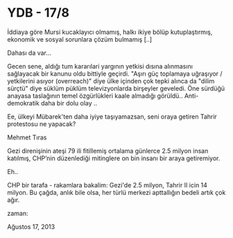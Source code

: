 # YDB - 17/8

İddiaya göre Mursi kucaklayıcı olmamış, halkı ikiye bölüp kutuplaştırmış, ekonomik ve sosyal sorunlara çözüm bulmamış [..]


Dahası da var...

Gecen sene, aldığı tum kararılari yargının yetkisi dısına alınmasını sağlayacak bir kanunu oldu bittiyle geçirdi. "Aşırı güç toplamaya uğraşıyor / yetkilerini asıyor (overreach)" diye ülke içinden çok tepki alınca da "dilim sürçtü" diye süklüm püklüm televizyonlarda birşeyler geveledi.  Öne sürdüğü anayasa taslağının temel özgürlükleri kaale almadığı görüldü.. Anti-demokratik daha bir dolu olay .. 

Ee, ülkeyi Mübarek'ten daha iyiye taşıyamazsan, seni oraya getiren Tahrir protestosu ne yapacak?

Mehmet Tıras

Gezi direnişinin ateşi 79 ili fitillemiş ortalama günlerce 2.5 milyon insan katılmış, CHP’nin düzenlediği mitinglere on bin insanı bir araya getiremiyor.


Eh..

CHP bir tarafa - rakamlara bakalim: Gezi'de 2.5 milyon, Tahrir II icin 14 milyon. Bu çağda, anlık bile olsa, her türlü merkezi apttallığın  bedeli artık çok ağır. 








zaman:

Ağustos 17, 2013










